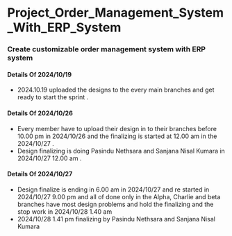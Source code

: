 # Project_Order_Management_System_With_ERP_System
### Create customizable order management system with ERP system 
#### Details Of 2024/10/19
- 2024.10.19 uploaded the designs to the every main branches and get ready to start the sprint .
#### Details Of 2024/10/26
- Every member have to upload their design in to their branches before 10.00 pm in 2024/10/26 and the finalizing is started at 12.00 am in the 2024/10/27 .
- Design finalizing is doing Pasindu Nethsara and Sanjana Nisal Kumara in 2024/10/27 12.00 am .
#### Details Of 2024/10/27
- Design finalize is ending in 6.00 am in 2024/10/27 and re started in 2024/10/27 9.00 pm and all of done only in the Alpha, Charlie and beta branches have most design problems and hold the finalizing and the stop work in 2024/10/28 1.40 am
- 2024/10/28 1.41 pm finalizing by Pasindu Nethsara and Sanjana Nisal Kumara
